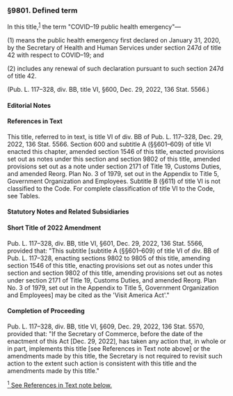 ### §9801. Defined term ###

In this title,<sup><a href="#9801_1_target" name="9801_1">1</a></sup> the term "COVID–19 public health emergency"—

(1) means the public health emergency first declared on January 31, 2020, by the Secretary of Health and Human Services under section 247d of title 42 with respect to COVID–19; and

(2) includes any renewal of such declaration pursuant to such section 247d of title 42.

(Pub. L. 117–328, div. BB, title VI, §600, Dec. 29, 2022, 136 Stat. 5566.)

#### **Editorial Notes** ####

#### References in Text ####

This title, referred to in text, is title VI of div. BB of Pub. L. 117–328, Dec. 29, 2022, 136 Stat. 5566. Section 600 and subtitle A (§§601–609) of title VI enacted this chapter, amended section 1546 of this title, enacted provisions set out as notes under this section and section 9802 of this title, amended provisions set out as a note under section 2171 of Title 19, Customs Duties, and amended Reorg. Plan No. 3 of 1979, set out in the Appendix to Title 5, Government Organization and Employees. Subtitle B (§611) of title VI is not classified to the Code. For complete classification of title VI to the Code, see Tables.

#### **Statutory Notes and Related Subsidiaries** ####

#### Short Title of 2022 Amendment ####

Pub. L. 117–328, div. BB, title VI, §601, Dec. 29, 2022, 136 Stat. 5566, provided that: "This subtitle [subtitle A (§§601–609) of title VI of div. BB of Pub. L. 117–328, enacting sections 9802 to 9805 of this title, amending section 1546 of this title, enacting provisions set out as notes under this section and section 9802 of this title, amending provisions set out as notes under section 2171 of Title 19, Customs Duties, and amended Reorg. Plan No. 3 of 1979, set out in the Appendix to Title 5, Government Organization and Employees] may be cited as the 'Visit America Act'."

#### Completion of Proceeding ####

Pub. L. 117–328, div. BB, title VI, §609, Dec. 29, 2022, 136 Stat. 5570, provided that: "If the Secretary of Commerce, before the date of the enactment of this Act [Dec. 29, 2022], has taken any action that, in whole or in part, implements this title [see References in Text note above] or the amendments made by this title, the Secretary is not required to revisit such action to the extent such action is consistent with this title and the amendments made by this title."

[<sup>1</sup> See References in Text note below.](#9801_1)